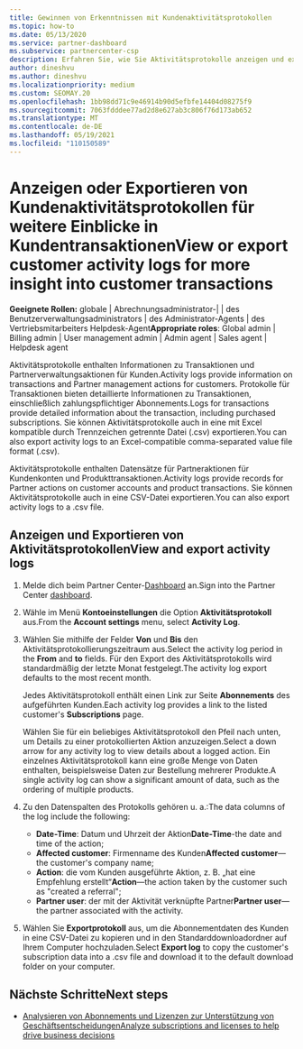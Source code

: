```yaml
---
title: Gewinnen von Erkenntnissen mit Kundenaktivitätsprotokollen
ms.topic: how-to
ms.date: 05/13/2020
ms.service: partner-dashboard
ms.subservice: partnercenter-csp
description: Erfahren Sie, wie Sie Aktivitätsprotokolle anzeigen und exportieren, um Einblicke in Kundenkontotransaktionen und andere kundenbezogene Partnerverwaltungsaktivitäten zu erhalten.
author: dineshvu
ms.author: dineshvu
ms.localizationpriority: medium
ms.custom: SEOMAY.20
ms.openlocfilehash: 1bb98dd71c9e46914b90d5efbfe14404d08275f9
ms.sourcegitcommit: 7063fdddee77ad2d8e627ab3c806f76d173ab652
ms.translationtype: MT
ms.contentlocale: de-DE
ms.lasthandoff: 05/19/2021
ms.locfileid: "110150589"
---
```

# <a name="view-or-export-customer-activity-logs-for-more-insight-into-customer-transactions"></a><span data-ttu-id="0a541-103">Anzeigen oder Exportieren von Kundenaktivitätsprotokollen für weitere Einblicke in Kundentransaktionen</span><span class="sxs-lookup"><span data-stu-id="0a541-103">View or export customer activity logs for more insight into customer transactions</span></span>

<span data-ttu-id="0a541-104">**Geeignete Rollen:** globale | Abrechnungsadministrator-| | des Benutzerverwaltungsadministrators | des Administrator-Agents | des Vertriebsmitarbeiters Helpdesk-Agent</span><span class="sxs-lookup"><span data-stu-id="0a541-104">**Appropriate roles**: Global admin | Billing admin | User management admin | Admin agent | Sales agent | Helpdesk agent</span></span>

<span data-ttu-id="0a541-105">Aktivitätsprotokolle enthalten Informationen zu Transaktionen und Partnerverwaltungsaktionen für Kunden.</span><span class="sxs-lookup"><span data-stu-id="0a541-105">Activity logs provide information on transactions and Partner management actions for customers.</span></span> <span data-ttu-id="0a541-106">Protokolle für Transaktionen bieten detaillierte Informationen zu Transaktionen, einschließlich zahlungspflichtiger Abonnements.</span><span class="sxs-lookup"><span data-stu-id="0a541-106">Logs for transactions provide detailed information about the transaction, including purchased subscriptions.</span></span> <span data-ttu-id="0a541-107">Sie können Aktivitätsprotokolle auch in eine mit Excel kompatible durch Trennzeichen getrennte Datei (.csv) exportieren.</span><span class="sxs-lookup"><span data-stu-id="0a541-107">You can also export activity logs to an Excel-compatible comma-separated value file format (.csv).</span></span>

<span data-ttu-id="0a541-108">Aktivitätsprotokolle enthalten Datensätze für Partneraktionen für Kundenkonten und Produkttransaktionen.</span><span class="sxs-lookup"><span data-stu-id="0a541-108">Activity logs provide records for Partner actions on customer accounts and product transactions.</span></span> <span data-ttu-id="0a541-109">Sie können Aktivitätsprotokolle auch in eine CSV-Datei exportieren.</span><span class="sxs-lookup"><span data-stu-id="0a541-109">You can also export activity logs to a .csv file.</span></span>

## <a name="view-and-export-activity-logs"></a><span data-ttu-id="0a541-110">Anzeigen und Exportieren von Aktivitätsprotokollen</span><span class="sxs-lookup"><span data-stu-id="0a541-110">View and export activity logs</span></span>

1. <span data-ttu-id="0a541-111">Melde dich beim Partner Center-[Dashboard](https://partner.microsoft.com/dashboard) an.</span><span class="sxs-lookup"><span data-stu-id="0a541-111">Sign into the Partner Center [dashboard](https://partner.microsoft.com/dashboard).</span></span>

2. <span data-ttu-id="0a541-112">Wähle im Menü **Kontoeinstellungen** die Option **Aktivitätsprotokoll** aus.</span><span class="sxs-lookup"><span data-stu-id="0a541-112">From the **Account settings** menu, select **Activity Log**.</span></span>

3. <span data-ttu-id="0a541-113">Wählen Sie mithilfe der Felder **Von** und **Bis** den Aktivitätsprotokollierungszeitraum aus.</span><span class="sxs-lookup"><span data-stu-id="0a541-113">Select the activity log period in the **From** and **to** fields.</span></span> <span data-ttu-id="0a541-114">Für den Export des Aktivitätsprotokolls wird standardmäßig der letzte Monat festgelegt.</span><span class="sxs-lookup"><span data-stu-id="0a541-114">The activity log export defaults to the most recent month.</span></span>

   <span data-ttu-id="0a541-115">Jedes Aktivitätsprotokoll enthält einen Link zur Seite **Abonnements** des aufgeführten Kunden.</span><span class="sxs-lookup"><span data-stu-id="0a541-115">Each activity log provides a link to the listed customer's **Subscriptions** page.</span></span>

   <span data-ttu-id="0a541-116">Wählen Sie für ein beliebiges Aktivitätsprotokoll den Pfeil nach unten, um Details zu einer protokollierten Aktion anzuzeigen.</span><span class="sxs-lookup"><span data-stu-id="0a541-116">Select a down arrow for any activity log to view details about a logged action.</span></span> <span data-ttu-id="0a541-117">Ein einzelnes Aktivitätsprotokoll kann eine große Menge von Daten enthalten, beispielsweise Daten zur Bestellung mehrerer Produkte.</span><span class="sxs-lookup"><span data-stu-id="0a541-117">A single activity log can show a significant amount of data, such as the ordering of multiple products.</span></span>

4. <span data-ttu-id="0a541-118">Zu den Datenspalten des Protokolls gehören u. a.:</span><span class="sxs-lookup"><span data-stu-id="0a541-118">The data columns of the log include the following:</span></span>
   - <span data-ttu-id="0a541-119">**Date-Time**: Datum und Uhrzeit der Aktion</span><span class="sxs-lookup"><span data-stu-id="0a541-119">**Date-Time**-the date and time of the action;</span></span>
   - <span data-ttu-id="0a541-120">**Affected customer**: Firmenname des Kunden</span><span class="sxs-lookup"><span data-stu-id="0a541-120">**Affected customer**—the customer's company name;</span></span>
   - <span data-ttu-id="0a541-121">**Action**: die vom Kunden ausgeführte Aktion, z. B. „hat eine Empfehlung erstellt“</span><span class="sxs-lookup"><span data-stu-id="0a541-121">**Action**—the action taken by the customer such as "created a referral";</span></span>
   - <span data-ttu-id="0a541-122">**Partner user**: der mit der Aktivität verknüpfte Partner</span><span class="sxs-lookup"><span data-stu-id="0a541-122">**Partner user**—the partner associated with the activity.</span></span>

5. <span data-ttu-id="0a541-123">Wählen Sie **Exportprotokoll** aus, um die Abonnementdaten des Kunden in eine CSV-Datei zu kopieren und in den Standarddownloadordner auf Ihrem Computer hochzuladen.</span><span class="sxs-lookup"><span data-stu-id="0a541-123">Select **Export log** to copy the customer's subscription data into a .csv file and download it to the default download folder on your computer.</span></span>

## <a name="next-steps"></a><span data-ttu-id="0a541-124">Nächste Schritte</span><span class="sxs-lookup"><span data-stu-id="0a541-124">Next steps</span></span>

- [<span data-ttu-id="0a541-125">Analysieren von Abonnements und Lizenzen zur Unterstützung von Geschäftsentscheidungen</span><span class="sxs-lookup"><span data-stu-id="0a541-125">Analyze subscriptions and licenses to help drive business decisions</span></span>](analyze-subscriptions-licenses.md)
